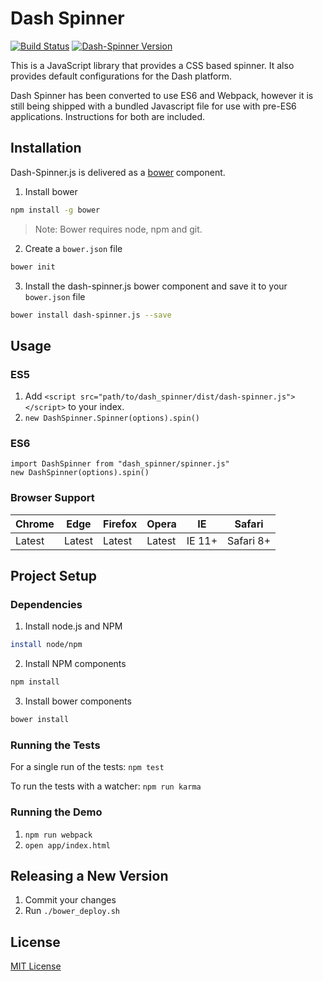 # Dash Spinner
[![Build Status](https://travis-ci.org/samaritanministries/dash-spinner.js.svg?branch=master)](https://travis-ci.org/samaritanministries/dash-spinner.js)
[![Dash-Spinner Version](https://img.shields.io/badge/Version-0.3.0-green.svg)]()

This is a JavaScript library that provides a CSS based spinner. It also provides default configurations for the Dash platform.

Dash Spinner has been converted to use ES6 and Webpack, however it is still being shipped with a bundled Javascript file for use with pre-ES6 applications. Instructions for both are included.

## Installation

Dash-Spinner.js is delivered as a [bower](bower.io) component.

1. Install bower
  ```bash
  npm install -g bower
  ```

  >Note: Bower requires node, npm and git.

2. Create a `bower.json` file
  ```bash
  bower init
  ```

3. Install the dash-spinner.js bower component and save it to your `bower.json` file
  ```bash
  bower install dash-spinner.js --save
  ```

## Usage

### ES5

1. Add `<script src="path/to/dash_spinner/dist/dash-spinner.js"></script>` to your index.
2. `new DashSpinner.Spinner(options).spin()`

### ES6

```
import DashSpinner from "dash_spinner/spinner.js"
new DashSpinner(options).spin()
```

### Browser Support

| Chrome | Edge | Firefox | Opera | IE | Safari |
|--------|------|---------|-------|----|--------|
| Latest | Latest | Latest | Latest | IE 11+ | Safari 8+ |

## Project Setup

### Dependencies

1. Install node.js and NPM

  ```bash
  install node/npm
  ```
2. Install NPM components

  ```bash
  npm install
  ```
3. Install bower components

  ```bash
  bower install
  ```

### Running the Tests

For a single run of the tests:
`npm test`

To run the tests with a watcher:
`npm run karma`

### Running the Demo

1. `npm run webpack`
2. `open app/index.html`

## Releasing a New Version

1. Commit your changes
2. Run `./bower_deploy.sh`

## License

[MIT License](LICENSE.md)
